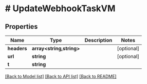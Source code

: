 # # UpdateWebhookTaskVM

## Properties

Name | Type | Description | Notes
------------ | ------------- | ------------- | -------------
**headers** | **array<string,string>** |  | [optional]
**url** | **string** |  | [optional]
**t** | **string** |  |

[[Back to Model list]](../../README.md#models) [[Back to API list]](../../README.md#endpoints) [[Back to README]](../../README.md)
